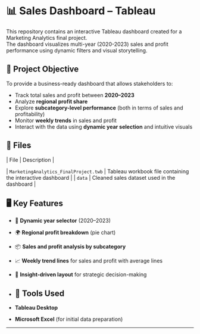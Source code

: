 # 📊 Sales Dashboard – Tableau 

This repository contains an interactive Tableau dashboard created for a Marketing Analytics final project.  
The dashboard visualizes multi-year (2020-2023) sales and profit performance using dynamic filters and visual storytelling.


## 🎯 Project Objective

To provide a business-ready dashboard that allows stakeholders to:

- Track total sales and profit between **2020–2023**
- Analyze **regional profit share**
- Explore **subcategory-level performance** (both in terms of sales and profitability)
- Monitor **weekly trends** in sales and profit
- Interact with the data using **dynamic year selection** and intuitive visuals


## 📁 Files

| File | Description |

| `MarketingAnalytics_FinalProject.twb` | Tableau workbook file containing the interactive dashboard |
| `data` | Cleaned sales dataset used in the dashboard |


## 🖥️ Key Features

- 📅 **Dynamic year selector** (2020–2023)
- 🌍 **Regional profit breakdown** (pie chart)
- 📦 **Sales and profit analysis by subcategory**
- 📈 **Weekly trend lines** for sales and profit with average lines
- 🎯 **Insight-driven layout** for strategic decision-making

- ## 🚀 Tools Used

- **Tableau Desktop**
- **Microsoft Excel** (for initial data preparation)

---
